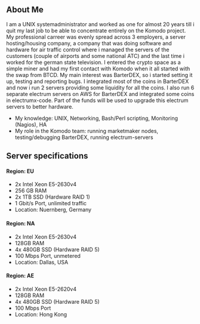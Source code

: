 ## About Me

I am a UNIX systemadministrator and worked as one for almost 20 years till i quit my last job to be able to concentrate entirely on the Komodo project.
My professional carreer was evenly spread across 3 employers, a server hosting/housing company, a company that was doing software and hardware for air traffic control where i managed the servers of the customers (couple of airports
and some national ATC) and the last time i worked for the german state television.
I entered the crypto space as a simple miner and had my first contact with Komodo when it all started with the swap from BTCD. My main interest was BarterDEX,
so i started setting it up, testing and reporting bugs. I integrated most of the coins in BarterDEX and now i run 2 servers providing some liquidity for all the coins.
I also run 6 separate electrum servers on AWS for BarterDEX and integrated some coins in electrumx-code. Part of the funds will be used to upgrade this electrum servers to better hardware.

* My knowledge: UNIX, Networking, Bash/Perl scripting, Monitoring (Nagios), HA
* My role in the Komodo team: running marketmaker nodes, testing/debugging BarterDEX, running electrum-servers

## Server specifications

#### Region: EU
- 2x Intel Xeon E5-2630v4
- 256 GB RAM
- 2x 1TB SSD (Hardware RAID 1)
- 1 Gbit/s Port, unlimited traffic
- Location: Nuernberg, Germany

#### Region: NA
- 2x Intel Xeon E5-2630v4
- 128GB RAM
- 4x 480GB SSD (Hardware RAID 5)
- 100 Mbps Port, unmetered
- Location: Dallas, USA

#### Region: AE
- 2x Intel Xeon E5-2620v4
- 128GB RAM
- 4x 480GB SSD (Hardware RAID 5)
- 100 Mbps Port
- Location: Hong Kong

